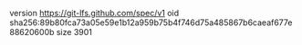 version https://git-lfs.github.com/spec/v1
oid sha256:89b80fca73a05e59e1b12a959b75b4f746d75a485867b6caeaf677e88620600b
size 3901
